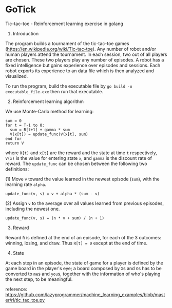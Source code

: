 # GoTick
Tic-tac-toe - Reinforcement learning exercise in golang

1. Introduction

The program builds a tournament of the tic-tac-toe games (https://en.wikipedia.org/wiki/Tic-tac-toe). Any number of robot and/or human players attend the tournament. In each session, two out of all players are chosen. These two players play any number of episodes. A robot has a fixed intelligence but gains experience over episodes and sessions. Each robot exports its experience to an data file which is then analyzed and visualized.

To run the program, build the executable file by `go build -o executable_file.exe` then run that executable.

2. Reinforcement learning algorithm

We use Monte-Carlo method for learning:

```
sum = 0
for t = T-1 to 0:
  sum = R[t+1] + gamma * sum
  V(x[t]) = update_func(V(x[t], sum)
end for
return V
```

where `R[t]` and `x[t]` are the reward and the state at time `t` respectively, `V(x)` is the value for entering state `x`, and `gamma` is the discount rate of reward. The `update_func` can be chosen between the following two definitions:

(1) Move `v` toward the value learned in the newest episode (`sum`), with the learning rate `alpha`.

```
update_func(v, s) = v + alpha * (sum - v)
```

(2) Assign `v` to the average over all values learned from previous episodes, including the newest one.

```
update_func(v, s) = (n * v + sum) / (n + 1)
```

3. Reward

Reward `R` is defined at the end of an episode, for each of the 3 outcomes: winning, losing, and draw. Thus `R[t] = 0` except at the end of time.

4. State

At each step in an episode, the state of game for a player is defined by the game board in the player's eye; a board composed by `X`s and `O`s has to be converted to `me`s and `you`s, together with the information of who's playing the next step, to be meaningful.

reference: https://github.com/lazyprogrammer/machine_learning_examples/blob/master/rl/tic_tac_toe.py
